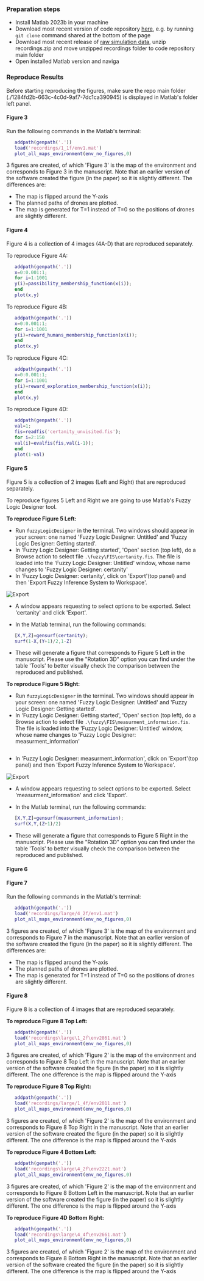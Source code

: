 ### Preparation steps

 - Install Matlab 2023b in your machine
 - Download most recent version of code repository [here](https://data.4tu.nl/datasets/319168f0-bc62-4051-84c2-f32718c05386/1), e.g. by running `git clone` command shared at the bottom of the page
 - Download most recent release of [raw simulation data](https://data.4tu.nl/datasets/2479c468-624b-49b6-9e2e-63bd633c9bc2), unzip recordings.zip and move unzipped recordings folder to code repository main folder
 - Open installed Matlab version and naviga

### Reproduce Results

Before starting reproducing the figures, make sure the repo main folder (./1284fd2b-663c-4c0d-9af7-7dc1ca390945) is displayed in Matlab's folder left panel.

#### Figure 3

Run the following commands in the Matlab's terminal:

```Matlab
   addpath(genpath('.'))
   load('recordings/1_1f/env1.mat')
   plot_all_maps_environment(env_no_figures,0)
```

3 figures are created, of which 'Figure 3' is the map of the environment and corresponds to Figure 3 in the manuscript. Note that an earlier version of the software created the figure (in the paper) so it is slightly different. The differences are:

 - The map is flipped around the Y-axis
 - The planned paths of drones are plotted.
 - The map is generated for T=1 instead of T=0 so the positions of drones are slightly different.

#### Figure 4

Figure 4 is a collection of 4 images (4A-D) that are reproduced separately.

To reproduce Figure 4A:

```Matlab
   addpath(genpath('.'))
   x=0:0.001:1;
   for i=1:1001
   y(i)=passibility_membership_function(x(i));
   end
   plot(x,y)
```

To reproduce Figure 4B:

```Matlab
   addpath(genpath('.'))
   x=0:0.001:1;
   for i=1:1001
   y(i)=reward_humans_membership_function(x(i));
   end
   plot(x,y)
```

To reproduce Figure 4C:

```Matlab
   addpath(genpath('.'))
   x=0:0.001:1;
   for i=1:1001
   y(i)=reward_exploration_membership_function(x(i));
   end
   plot(x,y)
```

To reproduce Figure 4D:

```Matlab
   addpath(genpath('.'))
   val=1;
   fis=readfis('certanity_unvisited.fis');
   for i=2:150
   val(i)=evalfis(fis,val(i-1));
   end
   plot(1-val)
```

#### Figure 5

Figure 5 is a collection of 2 images (Left and Right) that are reproduced separately.

To reproduce figures 5 Left and Right we are going to use Matlab's Fuzzy Logic Designer tool.

**To reproduce Figure 5 Left:**

 - Run `fuzzyLogicDesigner` in the terminal. Two windows should appear in your screen: one named 'Fuzzy Logic Designer: Untitled' and 'Fuzzy Logic Designer: Getting started'.
 - In 'Fuzzy Logic Designer: Getting started', 'Open' section (top left), do a Browse action to select file `.\fuzzy\FIS\certanity.fis`. The file is loaded into the 'Fuzzy Logic Designer: Untitled' window, whose name changes to 'Fuzzy Logic Designer: certanity'
 - In 'Fuzzy Logic Designer: certanity', click on 'Export'(top panel) and then 'Export Fuzzy Inference System to Workspace'.
 
 ![Export](./Fuzzy%20Logic%20Designer%20-%20Export%20SImulation%20Results.png)

 - A window appears requesting to select options to be exported. Select 'certanity' and click 'Export'. 

 - In the Matlab terminal, run the following commands:
 
  ```Matlab
     [X,Y,Z]=gensurf(certanity);
     surf(1-X,(Y+1)/2,1-Z)
  ```

  - These will generate a figure that corresponds to Figure 5 Left in the manuscript. Please use the "Rotation 3D" option you can find under the table 'Tools' to better visually check the comparison between the reproduced and published.

**To reproduce Figure 5 Right:**

 - Run `fuzzyLogicDesigner` in the terminal. Two windows should appear in your screen: one named 'Fuzzy Logic Designer: Untitled' and 'Fuzzy Logic Designer: Getting started'.
 - In 'Fuzzy Logic Designer: Getting started', 'Open' section (top left), do a Browse action to select file `.\fuzzy\FIS\measurment_information.fis`. The file is loaded into the 'Fuzzy Logic Designer: Untitled' window, whose name changes to 'Fuzzy Logic Designer: measurment_information'

![]()

 - In 'Fuzzy Logic Designer: measurment_information', click on 'Export'(top panel) and then 'Export Fuzzy Inference System to Workspace'.
 
 ![Export](./Fuzzy%20Logic%20Designer%20-%20Export%20SImulation%20Results.png)

 - A window appears requesting to select options to be exported. Select 'measurment_information' and click 'Export'. 

 - In the Matlab terminal, run the following commands:
 
  ```Matlab
     [X,Y,Z]=gensurf(measurment_information);
     surf(X,Y,(Z+1)/2)
  ```

 - These will generate a figure that corresponds to Figure 5 Right in the manuscript. Please use the "Rotation 3D" option you can find under the table 'Tools' to better visually check the comparison between the reproduced and published.

#### Figure 6

#### Figure 7

Run the following commands in the Matlab's terminal:

```Matlab
   addpath(genpath('.'))
   load('recordings/large/4_2f/env1.mat')
   plot_all_maps_environment(env_no_figures,0)
```

3 figures are created, of which 'Figure 3' is the map of the environment and corresponds to Figure 7 in the manuscript. Note that an earlier version of the software created the figure (in the paper) so it is slightly different. The differences are:

 - The map is flipped around the Y-axis
 - The planned paths of drones are plotted.
 - The map is generated for T=1 instead of T=0 so the positions of drones are slightly different.

#### Figure 8

Figure 8 is a collection of 4 images that are reproduced separately.

**To reproduce Figure 8 Top Left:**

```Matlab
   addpath(genpath('.'))
   load('recordings\large\1_2f\env2861.mat')
   plot_all_maps_environment(env_no_figures,0)
```

3 figures are created, of which 'Figure 2' is the map of the environment and corresponds to Figure 8 Top Left in the manuscript. Note that an earlier version of the software created the figure (in the paper) so it is slightly different. The one difference is the map is flipped around the Y-axis

**To reproduce Figure 8 Top Right:**

```Matlab
   addpath(genpath('.'))
   load('recordings/large/1_4f/env2011.mat')
   plot_all_maps_environment(env_no_figures,0)
```

3 figures are created, of which 'Figure 2' is the map of the environment and corresponds to Figure 8 Top Right in the manuscript. Note that an earlier version of the software created the figure (in the paper) so it is slightly different. The one difference is the map is flipped around the Y-axis

**To reproduce Figure 4 Bottom Left:**

```Matlab
   addpath(genpath('.'))
   load('recordings\large\4_2f\env2221.mat')
   plot_all_maps_environment(env_no_figures,0)
```

3 figures are created, of which 'Figure 2' is the map of the environment and corresponds to Figure 8 Bottom Left in the manuscript. Note that an earlier version of the software created the figure (in the paper) so it is slightly different. The one difference is the map is flipped around the Y-axis

**To reproduce Figure 4D Bottom Right:**

```Matlab
   addpath(genpath('.'))
   load('recordings\large\4_4f\env2661.mat')
   plot_all_maps_environment(env_no_figures,0)
```

3 figures are created, of which 'Figure 2' is the map of the environment and corresponds to Figure 8 Bottom Right in the manuscript. Note that an earlier version of the software created the figure (in the paper) so it is slightly different. The one difference is the map is flipped around the Y-axis